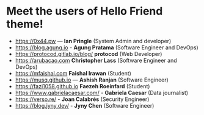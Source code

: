 # Meet the users of Hello Friend theme!

<!--
TEMPLATE:

- https://radoslawkoziel.pl — **Radek Kozieł** (Software designer and developer)

-->

- https://0x44.pw — **Ian Pringle** (System Admin and developer)
- https://blog.agung.io - **Agung Pratama** (Software Engineer and DevOps)
- https://protocod.gitlab.io/blog/ **protocod** (Web Developer)
- https://arubacao.com **Christopher Lass** (Software Engineer and DevOps)
- https://mfaishal.com **Faishal Irawan** (Student)
- https://musq.github.io — **Ashish Ranjan** (Software Engineer)
- https://fazi1058.github.io **Faezeh Roeinfard** (Student)
- https://www.gabrielacaesar.com/ - **Gabriela Caesar** (Data journalist)
- https://verso.re/ - **Joan Calabrés** (Security Engineer)
- https://blog.jyny.dev/ - **Jyny Chen** (Software Engineer)
